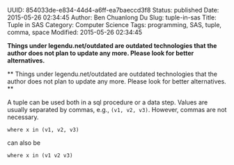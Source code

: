 UUID: 854033de-e834-44d4-a6ff-ea7baeccd3f8
Status: published
Date: 2015-05-26 02:34:45
Author: Ben Chuanlong Du
Slug: tuple-in-sas
Title: Tuple in SAS
Category: Computer Science
Tags: programming, SAS, tuple, comma, space
Modified: 2015-05-26 02:34:45

**Things under legendu.net/outdated are outdated technologies that the author does not plan to update any more. Please look for better alternatives.**

**
Things under legendu.net/outdated are outdated technologies 
that the author does not plan to update any more. 
Please look for better alternatives.
**


A tuple can be used both in a sql procedure or a data step.
Values are usually separated by commas, 
e.g., `(v1, v2, v3)`.
However, commas are not necessary.

```SAS
where x in (v1, v2, v3) 
```
can also be
```SAS
where x in (v1 v2 v3) 
```

